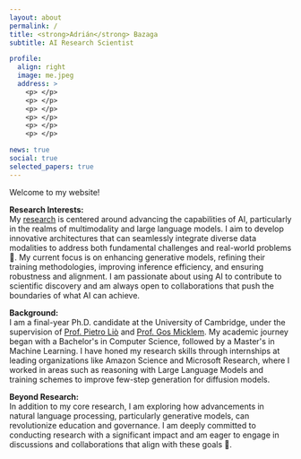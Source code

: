 ```yaml
---
layout: about
permalink: /
title: <strong>Adrián</strong> Bazaga
subtitle: AI Research Scientist

profile:
  align: right
  image: me.jpeg
  address: >
    <p> </p>
    <p> </p>
    <p> </p>
    <p> </p>
    <p> </p>
    <p> </p>

news: true
social: true
selected_papers: true
---
```


Welcome to my website!

**Research Interests:**  
My [research](../research/) is centered around advancing the capabilities of AI, particularly in the realms of multimodality and large language models. I aim to develop innovative architectures that can seamlessly integrate diverse data modalities to address both fundamental challenges and real-world problems 🧪. My current focus is on enhancing generative models, refining their training methodologies, improving inference efficiency, and ensuring robustness and alignment. I am passionate about using AI to contribute to scientific discovery and am always open to collaborations that push the boundaries of what AI can achieve.

**Background:**  
I am a final-year Ph.D. candidate at the University of Cambridge, under the supervision of [Prof. Pietro Liò](https://www.cl.cam.ac.uk/~pl219/) and [Prof. Gos Micklem](https://www.damtp.cam.ac.uk/person/gm263). My academic journey began with a Bachelor's in Computer Science, followed by a Master's in Machine Learning. I have honed my research skills through internships at leading organizations like Amazon Science and Microsoft Research, where I worked in areas such as reasoning with Large Language Models and training schemes to improve few-step generation for diffusion models.

**Beyond Research:**  
In addition to my core research, I am exploring how advancements in natural language processing, particularly generative models, can revolutionize education and governance. I am deeply committed to conducting research with a significant impact and am eager to engage in discussions and collaborations that align with these goals 👐.